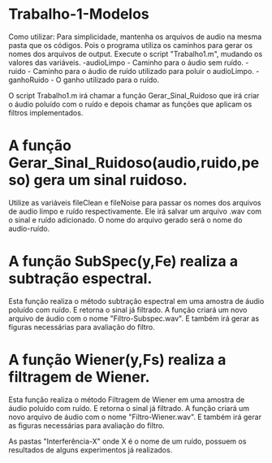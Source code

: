 # Trabalho-1-Modelos

Como utilizar:
Para simplicidade, mantenha os arquivos de audio na mesma pasta que os códigos. Pois o programa utiliza os caminhos para gerar os nomes dos arquivos de output.
Execute o script "Trabalho1.m", mudando os valores das variáveis.
-audioLimpo - Caminho para o áudio sem ruído.
-ruido - Caminho para o áudio de ruído utilizado para poluir o audioLimpo.
-ganhoRuido - O ganho utilizado para o ruído.

O script Trabalho1.m irá chamar a função Gerar_Sinal_Ruidoso que irá criar o áudio poluído com o ruído e depois chamar as funções que aplicam os filtros implementados.

# A função Gerar_Sinal_Ruidoso(audio,ruido,peso) gera um sinal ruidoso. 
Utilize as variáveis fileClean e fileNoise para passar os nomes dos arquivos de audio limpo e ruído respectivamente.
Ele irá salvar um arquivo .wav com o sinal e ruído adicionado. O nome do arquivo gerado será o nome do audio-ruído. 

# A função SubSpec(y,Fe) realiza a subtração espectral.
Esta função realiza o método subtração espectral em uma amostra de áudio poluído com ruído. E retorna o sinal já filtrado.
A função criará um novo arquivo de áudio com o nome "Filtro-Subspec.wav". E também irá gerar as figuras necessárias para avaliação do filtro.

# A função Wiener(y,Fs) realiza a filtragem de Wiener.
Esta função realiza o método Filtragem de Wiener em uma amostra de áudio poluído com ruído. E retorna o sinal já filtrado.
A função criará um novo arquivo de áudio com o nome "Filtro-Wiener.wav". E também irá gerar as figuras necessárias para avaliação do filtro.

As pastas "Interferência-X" onde X é o nome de um ruído, possuem os resultados de alguns experimentos já realizados.
